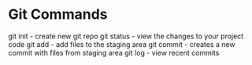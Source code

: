 # Git Commands

git init - create new git repo
git status - view the changes to your project code
git add - add files to the staging area
git commit - creates a new commit with files from staging area
git log - view recent commits